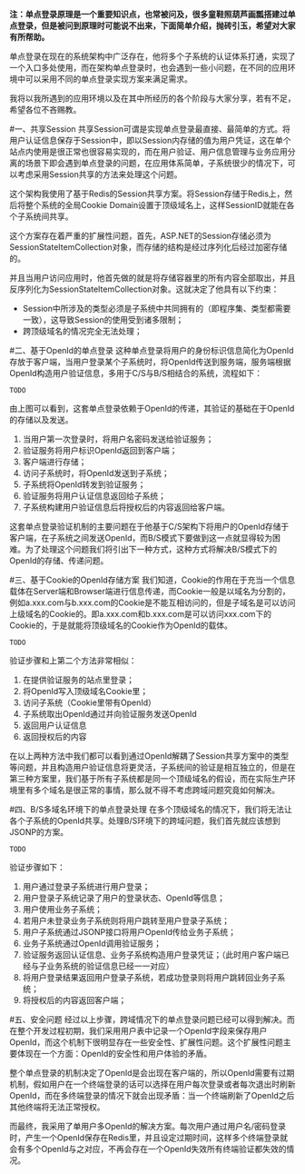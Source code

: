 **注：单点登录原理是一个重要知识点，也常被问及，很多童鞋照葫芦画瓢搭建过单点登录，但是被问到原理时可能说不出来，下面简单介绍，抛砖引玉，希望对大家有所帮助。**

单点登录在现在的系统架构中广泛存在，他将多个子系统的认证体系打通，实现了一个入口多处使用，而在架构单点登录时，也会遇到一些小问题，在不同的应用环境中可以采用不同的单点登录实现方案来满足需求。

我将以我所遇到的应用环境以及在其中所经历的各个阶段与大家分享，若有不足，希望各位不吝赐教。

#一、共享Session
共享Session可谓是实现单点登录最直接、最简单的方式。将用户认证信息保存于Session中，即以Session内存储的值为用户凭证，这在单个站点内使用是很正常也很容易实现的，而在用户验证、用户信息管理与业务应用分离的场景下即会遇到单点登录的问题，在应用体系简单，子系统很少的情况下，可以考虑采用Session共享的方法来处理这个问题。

这个架构我使用了基于Redis的Session共享方案。将Session存储于Redis上，然后将整个系统的全局Cookie Domain设置于顶级域名上，这样SessionID就能在各个子系统间共享。

这个方案存在着严重的扩展性问题，首先，ASP.NET的Session存储必须为SessionStateItemCollection对象，而存储的结构是经过序列化后经过加密存储的。

并且当用户访问应用时，他首先做的就是将存储容器里的所有内容全部取出，并且反序列化为SessionStateItemCollection对象。这就决定了他具有以下约束：
- Session中所涉及的类型必须是子系统中共同拥有的（即程序集、类型都需要一致），这导致Session的使用受到诸多限制；
- 跨顶级域名的情况完全无法处理；

#二、基于OpenId的单点登录
这种单点登录将用户的身份标识信息简化为OpenId存放于客户端，当用户登录某个子系统时，将OpenId传送到服务端，服务端根据OpenId构造用户验证信息，多用于C/S与B/S相结合的系统，流程如下：

`TODO`

由上图可以看到，这套单点登录依赖于OpenId的传递，其验证的基础在于OpenId的存储以及发送。
1. 当用户第一次登录时，将用户名密码发送给验证服务；
2. 验证服务将用户标识OpenId返回到客户端；
3. 客户端进行存储；
4. 访问子系统时，将OpenId发送到子系统；
5. 子系统将OpenId转发到验证服务；
6. 验证服务将用户认证信息返回给子系统；
7. 子系统构建用户验证信息后将授权后的内容返回给客户端。

这套单点登录验证机制的主要问题在于他基于C/S架构下将用户的OpenId存储于客户端，在子系统之间发送OpenId，而B/S模式下要做到这一点就显得较为困难。为了处理这个问题我们将引出下一种方式，这种方式将解决B/S模式下的OpenId的存储、传递问题。

#三、基于Cookie的OpenId存储方案
我们知道，Cookie的作用在于充当一个信息载体在Server端和Browser端进行信息传递，而Cookie一般是以域名为分割的，例如a.xxx.com与b.xxx.com的Cookie是不能互相访问的，但是子域名是可以访问上级域名的Cookie的。即a.xxx.com和b.xxx.com是可以访问xxx.com下的Cookie的，于是就能将顶级域名的Cookie作为OpenId的载体。

`TODO`

验证步骤和上第二个方法非常相似：
1. 在提供验证服务的站点里登录；
2. 将OpenId写入顶级域名Cookie里；
3. 访问子系统（Cookie里带有OpenId）
4. 子系统取出OpenId通过并向验证服务发送OpenId
5. 返回用户认证信息
6. 返回授权后的内容

在以上两种方法中我们都可以看到通过OpenId解耦了Session共享方案中的类型等问题，并且构造用户验证信息将更灵活，子系统间的验证是相互独立的，但是在第三种方案里，我们基于所有子系统都是同一个顶级域名的假设，而在实际生产环境里有多个域名是很正常的事情，那么就不得不考虑跨域问题究竟如何解决。

#四、B/S多域名环境下的单点登录处理
在多个顶级域名的情况下，我们将无法让各个子系统的OpenId共享。处理B/S环境下的跨域问题，我们首先就应该想到JSONP的方案。

`TODO`

验证步骤如下：
1. 用户通过登录子系统进行用户登录；
2. 用户登录子系统记录了用户的登录状态、OpenId等信息；
3. 用户使用业务子系统；
4. 若用户未登录业务子系统则将用户跳转至用户登录子系统；
5. 用户子系统通过JSONP接口将用户OpenId传给业务子系统；
6. 业务子系统通过OpenId调用验证服务；
7. 验证服务返回认证信息、业务子系统构造用户登录凭证；（此时用户客户端已经与子业务系统的验证信息已经一一对应）
8. 将用户登录结果返回用户登录子系统，若成功登录则将用户跳转回业务子系统；
9. 将授权后的内容返回客户端；

#五、安全问题
经过以上步骤，跨域情况下的单点登录问题已经可以得到解决。而在整个开发过程初期，我们采用用户表中记录一个OpenId字段来保存用户OpenId，而这个机制下很明显存在一些安全性、扩展性问题。这个扩展性问题主要体现在一个方面：OpenId的安全性和用户体验的矛盾。

整个单点登录的机制决定了OpenId是会出现在客户端的，所以OpenId需要有过期机制，假如用户在一个终端登录的话可以选择在用户每次登录或者每次退出时刷新OpenId，而在多终端登录的情况下就会出现矛盾：当一个终端刷新了OpenId之后其他终端将无法正常授权。

而最终，我采用了单用户多OpenId的解决方案。每次用户通过用户名/密码登录时，产生一个OpenId保存在Redis里，并且设定过期时间，这样多个终端登录就会有多个OpenId与之对应，不再会存在一个OpenId失效所有终端验证都失效的情况。